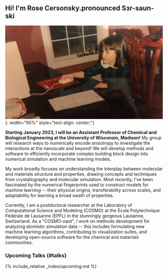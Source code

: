 ## Hi! I'm Rose <b>Cersonsky.</b><sdiv>pronounced Sɜr-saun-ski</sdiv>

![Minime](/assets/gallery/mini_comp_sci.jpg){: width="90%" style="text-align: center;"}

**Starting January 2023, I will be an Assistant Professor of Chemical and Biological Engineering at the University of Wisconsin, Madison!** My group will research ways to numerically encode anisotropy to investigate the interactions at the nanoscale and beyond! We will develop methods and software to efficiently incorporate complex building block design into numerical simulation and machine learning models.


My work broadly focuses on understanding the interplay between molecular and materials structure and properties, drawing concepts and techniques from crystallography and molecular simulation. Most recently, I've been fascinated by the numerical fingerprints used to construct models for machine learning -- their physical origins, transferability across scales, and adaptability for learning a broad swath of properties.

Currently, I am a postdoctoral researcher at the Laboratory of Computational Science and Modeling (COSMO) at the École Polytechnique Fédérale de Lausanne (EPFL) in the stunningly gorgeous Lausanne, Switzerland. As a "COSMO-naut", I work on methods development for analyzing atomistic simulation data -- this includes formulating new machine learning algorithms, contributing to visualization suites, and developing open-source software for the chemical and materials communities.

### Upcoming Talks {#talks}
{% include_relative _index/upcoming.md %}
